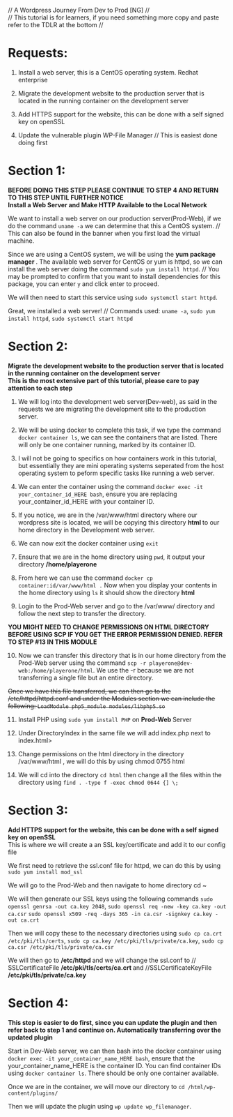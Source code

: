 <p>// A Wordpress Journey From Dev to Prod [NG] //<br>
// This tutorial is for learners, if you need something more copy and paste refer to the TDLR at the bottom // </p>

# Requests:
1. Install a web server, this is a CentOS operating system. Redhat enterprise

2. Migrate the development website to the production server that is located in the running container on the development server

3. Add HTTPS support for the website, this can be done with a self signed key on openSSL

4. Update the vulnerable plugin WP-File Manager // This is easiest done doing first

# Section 1: 
<p><strong> BEFORE DOING THIS STEP PLEASE CONTINUE TO STEP 4 AND RETURN TO THIS STEP UNTIL FURTHER NOTICE </strong><br>
<strong> Install a Web Server and Make HTTP Available to the Local Network </strong></p>

We want to install a web server on our production server(Prod-Web), if we do the command `uname -a` we can determine that this a CentOS system. // This can also be found in the banner when you first load the virtual machine. 

Since we are using a CentOS system, we will be using the <strong> yum package manager </strong>. The available web server for CentOS or yum is httpd, so we can install the web server doing the command `sudo yum install httpd`. // You may be prompted to confirm that you want to install dependencies for this package, you can enter `y` and click enter to proceed. 

We will then need to start this service using `sudo systemctl start httpd`. 

Great, we installed a web server! // Commands used: `uname -a`, `sudo yum install httpd`, `sudo systemctl start httpd`

# Section 2:
<p><strong> Migrate the development website to the production server that is located in the running container on the development server </strong><br>
<strong> This is the most extensive part of this tutorial, please care to pay attention to each step </strong></p>

1. We will log into the development web server(Dev-web), as said in the requests we are migrating the development site to the production server. 

2. We will be using docker to complete this task, if we type the command `docker container ls`, we can see the containers that are listed. There will only be one container running, marked by its container ID.

3. I will not be going to specifics on how containers work in this tutorial, but essentially they are mini operating systems seperated from the host operating system to peform specific tasks like running a web server. 

4. We can enter the container using the command `docker exec -it your_container_id_HERE bash`, ensure you are replacing your_container_id_HERE with your container ID.

5. If you notice, we are in the /var/www/html directory where our wordpress site is located, we will be copying this directory <strong> html </strong> to our home directory in the Development web server. 

6. We can now exit the docker container using `exit` 

7. Ensure that we are in the home directory using `pwd`, it output your directory <strong> /home/playerone </strong> 

8. From here we can use the command `docker cp container:id/var/www/html .` Now when you display your contents in the home directory using `ls` it should show the directory <strong> html </strong>

9. Login to the Prod-Web server and go to the /var/www/ directory and follow the next step to transfer the directory.

<strong> YOU MIGHT NEED TO CHANGE PERMISSIONS ON HTML DIRECTORY BEFORE USING SCP IF YOU GET THE ERROR PERMISSION DENIED. REFER TO STEP #13 IN THIS MODULE </strong> 

10. Now we can transfer this directory that is in our home directory from the Prod-Web server using the command `scp -r playerone@dev-web:/home/playerone/html`. We use the -r because we are not transferring a single file but an entire directory. 

~~Once we have this file transferred, we can then go to the <source> /etc/httpd/httpd.conf </source> and under the Modules section we can include the following:
`LoadModule php5_module modules/libphp5.so`~~

11. Install PHP using `sudo yum install PHP` on <strong> Prod-Web </strong> Server

12. Under DirectoryIndex in the same file we will add <source> index.php </source> next to <source> index.html> 

13. Change permissions on the html directory in the directory <source> /var/www/html </source>, we will do this by using chmod 0755 html

14. We will cd into the directory `cd html` then change all the files within the directory using `find . -type f -exec chmod 0644 {] \;`

# Section 3:
<p><strong> Add HTTPS support for the website, this can be done with a self signed key on openSSL </strong><br>
This is where we will create a an SSL key/certificate and add it to our config file</p>

We first need to retrieve the ssl.conf file for httpd, we can do this by using `sudo yum install mod_ssl` 

We will go to the Prod-Web and then navigate to home directory cd ~

We will then generate our SSL keys using the following commands `sudo openssl genrsa -out ca.key 2048`, `sudo openssl req -new -key ca.key -out ca.csr` `sudo openssl x509 -req -days 365 -in ca.csr -signkey ca.key -out ca.crt`

Then we will copy these to the necessary directories using `sudo cp ca.crt /etc/pki/tls/certs`, `sudo cp ca.key /etc/pki/tls/private/ca.key`, `sudo cp ca.csr /etc/pki/tls/private/ca.csr` 

We will then go to <strong> /etc/httpd </strong> and we will change the ssl.conf to // SSLCertificateFile <strong> /etc/pki/tls/certs/ca.crt </strong> and //SSLCertificateKeyFile <strong> /etc/pki/tls/private/ca.key </strong> 

# Section 4:
<strong> This step is easier to do first, since you can update the plugin and then refer back to step 1 and continue on. Automatically transferring over the updated plugin </strong> 

Start in Dev-Web server, we can then bash into the docker container using `docker exec -it your_container_name_HERE bash`, ensure that the your_container_name_HERE is the container ID. You can find container IDs using `docker container ls`. There should be only one container available. 

Once we are in the container, we will move our directory to `cd /html/wp-content/plugins/` 

Then we will update the plugin using `wp update wp_filemanager`. 








